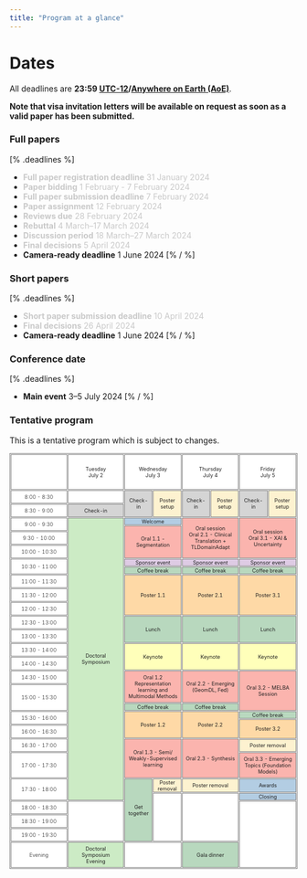 ```yaml
---
title: "Program at a glance"
---
```


# Dates

All deadlines are **23:59 [UTC-12](https://www.timeanddate.com/time/zones/aoe)/[Anywhere on Earth (AoE)](https://en.wikipedia.org/wiki/Anywhere_on_Earth)**.

**Note that visa invitation letters will be available on request as soon as a valid paper has been submitted.**

### Full papers
[% .deadlines %]
* <span style="color:#c9c9c9">**Full paper registration deadline** 31 January 2024</span>
* <span style="color:#c9c9c9">**Paper bidding** 1 February - 7 February 2024</span>
* <span style="color:#c9c9c9">**Full paper submission deadline** 7 February 2024</span>
* <span style="color:#c9c9c9">**Paper assignment** 12 February 2024</span>
* <span style="color:#c9c9c9">**Reviews due** 28 February 2024</span>
* <span style="color:#c9c9c9">**Rebuttal** 4 March–17 March 2024</span>
* <span style="color:#c9c9c9">**Discussion period** 18 March–27 March 2024</span>
* <span style="color:#c9c9c9">**Final decisions** 5 April 2024</span>
* **Camera-ready deadline** 1 June 2024
[% / %]

### Short papers
[% .deadlines %]
* <span style="color:#c9c9c9">**Short paper submission deadline** 10 April 2024</span>
* <span style="color:#c9c9c9">**Final decisions** 26 April 2024</span>
* **Camera-ready deadline** 1 June 2024
[% / %]

### Conference date
[% .deadlines %]
* **Main event** 3–5 July 2024
[% / %]

### Tentative program
This is a tentative program which is subject to changes.
<style>
#program, #program th, #program td {
    border: 1px solid gray;
    font-size: 80%;
    border-collapse: separate;
    border-spacing: 1px;
    color: #222222;
}
@media (min-width: 1200px) {	
    #program {
        margin-left: -50px;
        margin-right: -50px;
    }
}
#program th, #program td {
  padding: 5px;
  text-align: left;
}
#program div, #program a {
    color: #8f9da8;
}
#program a:hover {
    text-decoration: underline;
}
#r00{
      background-color: #96B6BD;
 /*   appearance: none;*/
    box-shadow: 0 0 0px 8px gold;

  clip-path: polygon(-20% 0%, 100% 0%, 100% 100%, -20% 100%); /*left*/

}
#r00t{
      background-color: #96B6BD;
        box-shadow: 0 0 0px 8px gold;
        clip-path: polygon(-20% -20%, 100% -20%, 100% 100%, -20% 100%); /*top-left*/
    }


#t01b {
  background-color: #BDC0BF;
    box-shadow: 0 0 0px 8px gold;
  clip-path: polygon(0% 0%, 100% 0%, 100% 120%, 0% 120%); /*bottom*/
  font-weight: 350
}

#t01t {
  background-color: #BDC0BF;
    box-shadow: 0 0 0px 8px gold;
      clip-path: polygon(0% -20%, 100% -20%, 100% 100%, 0% 100%); /*top*/
  font-weight: 350
}
#r00b{
      background-color: #96B6BD;
        box-shadow: 0 0 0px 8px gold;
  clip-path: polygon(-20% 0%, 100% 0%, 100% 120%, -20% 120%); /*bottom--*/
    }

#r01 {
    box-shadow: 0 0 0px 8px gold;
      clip-path: polygon(0% 0%, 120% 0%, 120% 100%, 0% 100%); /*right*/
      border: 1px;
  background-color: #BDC0BF;
  font-weight: 350

}

#r05 {
    box-shadow: 0 0 0px 8px gold;
      clip-path: polygon(0% 0%, 120% 0%, 120% 100%, 0% 100%); /*right*/
      border: 1px;
  background-color: #C4DFB3;
}

#r06 {
    box-shadow: 0 0 0px 8px gold;
      clip-path: polygon(0% 0%, 120% 0%, 120% 100%, 0% 100%); /*right*/
      border: 1px;
  background-color: #F9D368;
}

#r02 {
    box-shadow: 0 0 0px 8px gold;
      clip-path: polygon(0% 0%, 120% 0%, 120% 100%, 0% 100%); /*right*/
      border: 1px;
  background-color: #D9A9BC;
}
#r03 {
    box-shadow: 0 0 0px 8px gold;
      clip-path: polygon(0% 0%, 120% 0%, 120% 100%, 0% 100%); /*right*/
      border: 1px;
  background-color: #CDDFF0;
}
#t00 {
  background-color: #FFFFFF;
  text-align: center
  }
#t01 {
  background-color: #FFFFFF;
  font-weight: 350
}


#clr01 {
  background-color: #b3cde3;
}

#clr02 {
  background-color: #fbb4ae; 
}
#clr03 {
  background-color: #ccebc5;
}

#clr04 {
  background-color: #decbe4;
}
#clr05 {
  background-color: #fed9a6; 
}

#clr06 {
  background-color: #ffffcc;
}

#clr07 {
    background-color: #d5d5d5;
}

#clr08 {
    background-color: #ffffba;
}

#clr09 {
    background-color: #b8d8be;
}

#clr10 {
    background-color: #fdf2d0;
}

#t01s {
  background-color: #FFFFFF;
}

#cshort_v {
  background-color: #B9A3BE;
}
#clong_v {
  background-color: #B8CEDB;
}

#cmentor {
  background-color: #E8B8A2;
}
#cspecial {
  background-color: #74A1A7;
}
    #cspecial_t{   background-color: #74A1A7; box-shadow: 0 0 0px 8px gold;
      clip-path: polygon(0% -20%, 100% -20%, 100% 100%, 0% 100%); /*top*/
      border: 1px;}
     #cspecial_tr{   background-color: #74A1A7; box-shadow: 0 0 0px 8px gold;
      clip-path: polygon(0% -20%, 120% -20%, 120% 100%, 0% 100%); /*top-right*/
      border: 1px;}
    #cspecial_br{   background-color: #74A1A7; box-shadow: 0 0 0px 8px gold;
      clip-path: polygon(0% 0%, 120% 0%, 120% 120%, 0% 120%); /*bottom-right*/
      border: 1px;}

    #cspecial_b{   background-color: #74A1A7; box-shadow: 0 0 0px 8px gold;
  clip-path: polygon(0% 0%, 100% 0%, 100% 120%, 0% 120%); /*bottom*/
      border: 1px;}

    #title_legend{font-weight:300; font-size: 100%; text-align:left; color:white; padding-left: 6px; padding-right: 6px; white-space: nowrap; }
    #text_legend{font-weight:150; font-size: 80%; text-align:left; padding-left: 6px; }
    #cbreak_r{   background-color: #AEAEAE; box-shadow: 0 0 0px 8px gold;
      clip-path: polygon(0% 0%, 120% 0%, 120% 100%, 0% 100%); /*right*/
      border: 1px;}

    #cbreak{   background-color: #AEAEAE; }
    #cbreak div, #cbreak_r div { color: #222222; }

    #clong_tr{   background-color: #0083AC; box-shadow: 0 0 0px 8px gold;
      clip-path: polygon(0% -20%, 120% -20%, 120% 100%, 0% 100%); /*top-right*/
      border: 1px;}

    #clong_t{   background-color: #0083AC; box-shadow: 0 0 0px 8px gold;
      clip-path: polygon(0% -20%, 100% -20%, 100% 100%, 0% 100%); /*top*/
      border: 1px;}

    #clong_r{   background-color: #0083AC; box-shadow: 0 0 0px 8px gold;
      clip-path: polygon(0% 0%, 120% 0%, 120% 100%, 0% 100%); /*right*/
      border: 1px;}

    #clong{   background-color: #0083AC;}

    #ckeynote_r{   background-color: #016297; box-shadow: 0 0 0px 8px gold;
      clip-path: polygon(0% 0%, 120% 0%, 120% 100%, 0% 100%); /*right*/
      border: 1px;}

    #ckeynote{   background-color: #016297;}

    #cshort_r{   background-color: #82538B; box-shadow: 0 0 0px 8px gold;
      clip-path: polygon(0% 0%, 120% 0%, 120% 100%, 0% 100%); /*right*/
      border: 1px;}

    #cshort{   background-color: #82538B;}

    #cposter_r{   background-color: #248F85; box-shadow: 0 0 0px 8px gold;
      clip-path: polygon(0% 0%, 120% 0%, 120% 100%, 0% 100%); /*right*/
      border: 1px;}

    #cposter_br{   background-color: #248F85; box-shadow: 0 0 0px 8px gold;
      clip-path: polygon(0% 0%, 120% 0%, 120% 120%, 0% 120%); /*bottom-right*/
      border: 1px;}

    #cposter_b{   background-color: #248F85; box-shadow: 0 0 0px 8px gold;
  clip-path: polygon(0% 0%, 100% 0%, 100% 120%, 0% 120%); /*bottom*/
      border: 1px;}

    #cposter{   background-color: #248F85;}

td { 
    border: solid;
    border-width: 1px 0;
}
td:first-child {
  border-top: none;
}
td:last-child {
  border-bottom: none;
}
</style>
<script>
jQuery(document).ready(function($) {
    $('input[type= checkbox ]').click(function() {
        let index = $(this).attr('name').substr(3);
        index--;
        $('table tr').each(function() {
            $('td:eq(' + index + ')',this).toggle();
        });
        $('th.' + $(this).attr('name')).toggle();
    });
});
</script>

<table id="program" cellspacing="0" border="0">
    <colgroup>
       <col span="1" style="width: 20%;"> <!-- time-->
       <col span="1" style="width: 20%;"> <!-- tuesday-->
       <col span="2" style="width: 10%;"> <!-- wednesday-->
       <col span="2" style="width: 10%;"> <!-- thursday-->
       <col span="2" style="width: 10%;"> <!-- friday-->
    </colgroup>
    <!-- Header -->
	  <tr>
		<td id='t01' class='col1' colspan=1 rowspan=1 height="62" ></td>
        <td id='t00' class='col4' style="text-align: center" align="center" rowspan=1 colspan=1 valign=center >Tuesday<br>July 2</td>
        <td id='t00' class='col5' style="text-align: center" align="center" rowspan=1 colspan=2 valign=center >Wednesday<br>July 3</td>
        <td id='t00' class='col6' style="text-align: center" align="center" rowspan=1 colspan=2 valign=center >Thursday<br>July 4</td>
        <td id='t00' class='col6' style="text-align: center" align="center" rowspan=1 colspan=2 valign=center >Friday<br>July 5</td>
    </tr>
    <!-- 8-8:30 -->
    <tr>
        <td id='t01' class='col1' rowspan=1 height="20" style="text-align: center" valign=center>8:00 - 8:30</td>
        <td id='t01' class='col2' colspan=1 rowspan=1></td>
        <td id='clr07' class='col3' style="text-align: center" align="center" valign=center colspan=1 rowspan=2>Check-in</td>
        <td id='clr10' class='col3' style="text-align: center" align="center" valign=center colspan=1 rowspan=2>Poster setup</td>
        <td id='clr07' class='col3' style="text-align: center" align="center" valign=center colspan=1 rowspan=2>Check-in</td>
        <td id='clr10' class='col3' style="text-align: center" align="center" valign=center colspan=1 rowspan=2>Poster setup</td>
        <td id='clr07' class='col3' style="text-align: center" align="center" valign=center colspan=1 rowspan=2>Check-in</td>
        <td id='clr10' class='col3' style="text-align: center" align="center" valign=center colspan=1 rowspan=2>Poster setup</td>
     </tr>
    <!-- 8:30-9 -->
    <tr>
        <td id='t01' class='col1' rowspan=1 height="20" style="text-align: center" valign=center>8:30 - 9:00</td>
        <td id='clr07' class='col3' style="text-align: center" align="center" valign=center colspan=1 rowspan=1>Check-in</td>
     </tr>
    <!-- 9-9:30 -->
     <tr>
        <td id='t01' class='col1' rowspan=2 height="20" style="text-align: center" valign=center>9:00 - 9:30</td>
        <td id='clr03' class='col3' colspan=1 rowspan=24 style="text-align: center" align="center" valign=center>Doctoral Symposium</td>
        <td id='clr01' class='col3' style="text-align: center; margin: 0; padding: 0" align="center" valign=center colspan=2 rowspan=1>Welcome</td>
        <td id='clr02' class='col3' style="text-align: center" align="center" valign=center colspan=2 rowspan=4>Oral session<br>Oral 2.1 - Clinical Translation + TLDomainAdapt</td>
        <td id='clr02' class='col4' style="text-align: center" align="center" valign=center colspan=2 rowspan=4>Oral session<br>Oral 3.1 - XAI & Uncertainty </td> 
     </tr>
     <tr>
        <td id='clr02' class='col3' style="text-align: center" align="center" valign=center colspan=2 rowspan=3>Oral 1.1 - Segmentation</td>
     </tr>
    <!-- 9:30-10 -->
     <tr>
        <td id='t01' class='col1' rowspan=1 height="20" style="text-align: center" valign=center>9:30 - 10:00</td>
     </tr>
    <!-- 10-10:30 -->
     <tr>
        <td id='t01' class='col1' rowspan=1 height="20" style="text-align: center" valign=center>10:00 - 10:30</td>
     </tr>
    <!-- 10:30-11 -->
     <tr>
        <td id='t01' class='col1' rowspan=2 height="20" style="text-align: center" valign=center>10:30 - 11:00</td>
        <td id='clr04' class='col3' style="text-align: center; margin: 0; padding: 0" align="center" valign=center colspan=2 rowspan=1>Sponsor event</td>
        <td id='clr04' class='col3' style="text-align: center; margin: 0; padding: 0" align="center" valign=center colspan=2 rowspan=1>Sponsor event</td>
        <td id='clr04' class='col4' style="text-align: center; margin: 0; padding: 0" align="center" valign=center colspan=2 rowspan=1>Sponsor event</td> 
     </tr>
     <tr>
        <td id='clr09' class='col3' style="text-align: center; margin: 0; padding: 0" align="center" valign=center colspan=2 rowspan=1>Coffee break</td>
        <td id='clr09' class='col3' style="text-align: center; margin: 0; padding: 0" align="center" valign=center colspan=2 rowspan=1>Coffee break</td>
        <td id='clr09' class='col4' style="text-align: center; margin: 0; padding: 0" align="center" valign=center colspan=2 rowspan=1>Coffee break</td> 
     </tr>
     <!-- 11-11:30 -->
     <tr>
        <td id='t01' class='col1' rowspan=1 height="20" style="text-align: center" valign=center>11:00 - 11:30</td>
        <td id='clr05' class='col3' style="text-align: center" align="center" valign=center colspan=2 rowspan=3>Poster 1.1</td>
        <td id='clr05' class='col3' style="text-align: center" align="center" valign=center colspan=2 rowspan=3>Poster 2.1</td>
        <td id='clr05' class='col4' style="text-align: center" align="center" valign=center colspan=2 rowspan=3>Poster 3.1</td> 
     </tr>
     <!-- 11:30 -12-->
     <tr>
        <td id='t01' class='col1' rowspan=1 height="20" style="text-align: center" valign=center>11:30 - 12:00</td>
     </tr>
     <!-- 12-12:30 -->
     <tr>
        <td id='t01' class='col1' rowspan=1 height="20" style="text-align: center" valign=center>12:00 - 12:30</td>
     </tr>
     <!-- 12:30-13 -->
     <tr>
        <td id='t01' class='col1' rowspan=1 height="20" style="text-align: center" valign=center>12:30 - 13:00</td>
        <td id='clr09' class='col3' style="text-align: center" align="center" valign=center colspan=2 rowspan=2>Lunch</td>
        <td id='clr09' class='col3' style="text-align: center" align="center" valign=center colspan=2 rowspan=2>Lunch</td>
        <td id='clr09' class='col4' style="text-align: center" align="center" valign=center colspan=2 rowspan=2>Lunch</td> 
     </tr>
     <!-- 13-13:30 -->
     <tr>
        <td id='t01' class='col1' rowspan=1 height="20" style="text-align: center" valign=center>13:00 - 13:30</td>
     </tr>
     <!-- 13:30-14 -->
     <tr>
        <td id='t01' class='col1' rowspan=1 height="20" style="text-align: center" valign=center>13:30 - 14:00</td>
        <td id='clr08' class='col3' style="text-align: center" align="center" valign=center colspan=2 rowspan=2>Keynote</td>
        <td id='clr08' class='col3' style="text-align: center" align="center" valign=center colspan=2 rowspan=2>Keynote</td>
        <td id='clr08' class='col4' style="text-align: center" align="center" valign=center colspan=2 rowspan=2>Keynote</td> 
     </tr>
     <!-- 14-14:30 -->
     <tr>
        <td id='t01' class='col1' rowspan=1 height="20" style="text-align: center" valign=center>14:00 - 14:30</td>
     </tr>
     <!-- 14:30-15 -->
     <tr>
        <td id='t01' class='col1' rowspan=1 height="20" style="text-align: center" valign=center>14:30 - 15:00</td>
        <td id='clr02' class='col3' style="text-align: center" align="center" valign=center colspan=2 rowspan=2>Oral 1.2 Representation learning and Multimodal Methods </td>
        <td id='clr02' class='col3' style="text-align: center" align="center" valign=center colspan=2 rowspan=2>Oral 2.2 - Emerging (GeomDL, Fed)</td>
        <td id='clr02' class='col4' style="text-align: center" align="center" valign=center colspan=2 rowspan=3>Oral 3.2 - MELBA Session</td> 
     </tr>
     <!-- 15-15:30 -->
     <tr>
        <td id='t01' class='col1' rowspan=2 height="20" style="text-align: center" valign=center>15:00 - 15:30</td>
     </tr>
     <tr>
        <td id='clr09' class='col3' style="text-align: center; margin: 0; padding: 0" align="center" valign=center colspan=2 rowspan=1>Coffee break</td>
        <td id='clr09' class='col3' style="text-align: center; margin: 0; padding: 0" align="center" valign=center colspan=2 rowspan=1>Coffee break</td>
     </tr>
     <!-- 15:30-16 -->
     <tr>
        <td id='t01' class='col1' rowspan=2 height="20" style="text-align: center" valign=center>15:30 - 16:00</td>
        <td id='clr05' class='col3' style="text-align: center" align="center" valign=center colspan=2 rowspan=3>Poster 1.2</td>
        <td id='clr05' class='col3' style="text-align: center" align="center" valign=center colspan=2 rowspan=3>Poster 2.2</td>
        <td id='clr09' class='col3' style="text-align: center; margin: 0; padding: 0" align="center" valign=center colspan=2 rowspan=1>Coffee break</td>
     </tr>
     <tr>
        <td id='clr05' class='col4' style="text-align: center" align="center" valign=center colspan=2 rowspan=3>Poster 3.2</td> 
     </tr>
     <!-- 16-16:30 -->
     <tr>
        <td id='t01' class='col1' rowspan=1 height="20" style="text-align: center" valign=center>16:00 - 16:30</td>
     </tr>
     <!-- 16:30-17 -->
     <tr>
        <td id='t01' class='col1' rowspan=2 height="20" style="text-align: center" valign=center>16:30 - 17:00</td>
        <td id='clr02' class='col3' style="text-align: center" align="center" valign=center colspan=2 rowspan=3>Oral 1.3 - Semi/ Weakly-Supervised learning</td>
        <td id='clr02' class='col3' style="text-align: center" align="center" valign=center colspan=2 rowspan=3>Oral 2.3 - Synthesis</td>
     </tr>
     <tr>
        <td id='clr10' class='col4' style="text-align: center; margin: 0; padding: 0" align="center" valign=center colspan=2 rowspan=1>Poster removal</td> 
     </tr>
     <!-- 17-17:30 -->
     <tr>
        <td id='t01' class='col1' rowspan=1 height="20" style="text-align: center" valign=center>17:00 - 17:30</td>
        <td id='clr02' class='col3' style="text-align: center" align="center" valign=center colspan=2 rowspan=1>Oral 3.3 - Emerging Topics (Foundation Models)</td>
     </tr>
     <!-- 17:30-18 -->
     <tr>
        <td id='t01' class='col1' rowspan=2 height="20" style="text-align: center" valign=center>17:30 - 18:00</td>
        <td id='clr09' class='col3' style="text-align: center; margin: 0; padding: 0" align="center" valign=center colspan=1 rowspan=5>Get together</td>
        <td id='clr10' class='col4' style="text-align: center; margin: 0; padding: 0" align="center" valign=center colspan=1 rowspan=1>Poster removal</td> 
        <td id='clr10' class='col4' style="text-align: center; margin: 0; padding: 0" align="center" valign=center colspan=2 rowspan=1>Poster removal</td>
        <td id='clr01' class='col4' style="text-align: center; margin: 0; padding: 0" align="center" valign=center colspan=2 rowspan=1>Awards</td> 
     </tr>
     <tr>
        <td id='t01' class='col4' style="text-align: center; margin: 0; padding: 0" align="center" valign=center colspan=1 rowspan=4></td> 
        <td id='t01' class='col4' style="text-align: center; margin: 0; padding: 0" align="center" valign=center colspan=2 rowspan=4></td> 
        <td id='clr01' class='col4' style="text-align: center; margin: 0; padding: 0" align="center" valign=center colspan=2 rowspan=1>Closing</td>
     </tr>
     <!-- 18-18:30 -->
     <tr>
        <td id='t01' class='col1' rowspan=1 height="20" style="text-align: center" valign=center>18:00 - 18:30</td>
        <td id='t01' class='col3' style="text-align: center" align="center" valign=center colspan=1 rowspan=3></td>
        <td id='t01' class='col3' style="text-align: center" align="center" valign=center colspan=2 rowspan=4></td>
     </tr>
     <!-- 18:30-19 -->
     <tr>
        <td id='t01' class='col1' rowspan=1 height="20" style="text-align: center" valign=center>18:30 - 19:00</td>
     </tr>
     <!-- 19-19:30 -->
     <tr>
        <td id='t01' class='col1' rowspan=1 height="20" style="text-align: center" valign=center>19:00 - 19:30</td>
     </tr>
     <!-- 1Evening -->
     <tr>
        <td id='t01' class='col1' rowspan=1 height="20" style="text-align: center" valign=center>Evening</td>
        <td id='clr03' class='col3' style="text-align: center" align="center" valign=center colspan=1 rowspan=1>Doctoral Symposium<br>Evening</td>
        <td id='t01' class='col3' style="text-align: center" align="center" valign=center colspan=2 rowspan=1></td>
        <td id='clr09' class='col4' style="text-align: center" align="center" valign=center colspan=2 rowspan=1>Gala dinner</td> 
     </tr>
</table>